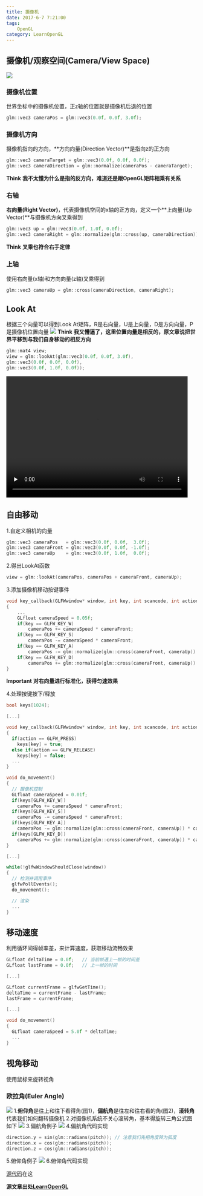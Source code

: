 ```yaml
---
title: 摄像机
date: 2017-6-7 7:21:00
tags: 
    OpenGL
category: LearnOpenGL
---
```


## 摄像机/观察空间(Camera/View Space)
![](camera_axes.png)
### 摄像机位置
世界坐标中的摄像机位置，正z轴的位置就是摄像机后退的位置
```C++
glm::vec3 cameraPos = glm::vec3(0.0f, 0.0f, 3.0f);
```

### 摄像机方向
摄像机指向的方向，**方向向量(Direction Vector)**是指向z的正方向
```C++
glm::vec3 cameraTarget = glm::vec3(0.0f, 0.0f, 0.0f);
glm::vec3 cameraDirection = glm::normalize(cameraPos - cameraTarget);
```
**Think**
**我不太懂为什么是指的反方向，难道还是跟OpenGL矩阵相乘有关系**

### 右轴
**右向量(Right Vector)**，代表摄像机空间的x轴的正方向，定义一个**上向量(Up Vector)**与摄像机方向叉乘得到
```C++
glm::vec3 up = glm::vec3(0.0f, 1.0f, 0.0f); 
glm::vec3 cameraRight = glm::normalize(glm::cross(up, cameraDirection));
```
**Think**
**叉乘也符合右手定律**

### 上轴
使用右向量(x轴)和方向向量(z轴)叉乘得到
```C++
glm::vec3 cameraUp = glm::cross(cameraDirection, cameraRight);
```

## Look At
根据三个向量可以得到Look At矩阵，R是右向量，U是上向量，D是方向向量，P是摄像机位置向量
![](look_at_matrix.png)
**Think**
**我又懵逼了，这里位置向量是相反的，原文章说把世界平移到与我们自身移动的相反方向**

```C++
glm::mat4 view;
view = glm::lookAt(glm::vec3(0.0f, 0.0f, 3.0f), 
glm::vec3(0.0f, 0.0f, 0.0f), 
glm::vec3(0.0f, 1.0f, 0.0f));
```
<video id="video" src="rotate_camera.mp4" controls="" preload="none" width="480" height="320">
</video>

## 自由移动
1.自定义相机的向量
```C++
glm::vec3 cameraPos   = glm::vec3(0.0f, 0.0f,  3.0f);
glm::vec3 cameraFront = glm::vec3(0.0f, 0.0f, -1.0f);
glm::vec3 cameraUp    = glm::vec3(0.0f, 1.0f,  0.0f);
```
2.得出LookAt函数
```C++
view = glm::lookAt(cameraPos, cameraPos + cameraFront, cameraUp);
```

3.添加摄像机移动按键事件
```C++
void key_callback(GLFWwindow* window, int key, int scancode, int action, int mode)
{
    ...
    GLfloat cameraSpeed = 0.05f;
    if(key == GLFW_KEY_W)
        cameraPos += cameraSpeed * cameraFront;
    if(key == GLFW_KEY_S)
        cameraPos -= cameraSpeed * cameraFront;
    if(key == GLFW_KEY_A)
        cameraPos -= glm::normalize(glm::cross(cameraFront, cameraUp)) * cameraSpeed;
    if(key == GLFW_KEY_D)
        cameraPos += glm::normalize(glm::cross(cameraFront, cameraUp)) * cameraSpeed;  
}
```
**Important**
**对右向量进行标准化，获得匀速效果**

4.处理按键按下/释放
```C++
bool keys[1024];

[...]

void key_callback(GLFWwindow* window, int key, int scancode, int action, int mode)
{
  if(action == GLFW_PRESS)
    keys[key] = true;
  else if(action == GLFW_RELEASE)
    keys[key] = false;
  ...
}

void do_movement()
{
  // 摄像机控制
  GLfloat cameraSpeed = 0.01f;
  if(keys[GLFW_KEY_W])
    cameraPos += cameraSpeed * cameraFront;
  if(keys[GLFW_KEY_S])
    cameraPos -= cameraSpeed * cameraFront;
  if(keys[GLFW_KEY_A])
    cameraPos -= glm::normalize(glm::cross(cameraFront, cameraUp)) * cameraSpeed;
  if(keys[GLFW_KEY_D])
    cameraPos += glm::normalize(glm::cross(cameraFront, cameraUp)) * cameraSpeed;
}

[...]

while(!glfwWindowShouldClose(window))
{
  // 检测并调用事件
  glfwPollEvents();
  do_movement();  

  // 渲染
  ...
}
```

## 移动速度
利用循环间得帧率差，来计算速度，获取移动流畅效果
```C++
GLfloat deltaTime = 0.0f;   // 当前帧遇上一帧的时间差
GLfloat lastFrame = 0.0f;   // 上一帧的时间

[...]

GLfloat currentFrame = glfwGetTime();
deltaTime = currentFrame - lastFrame;
lastFrame = currentFrame;  

[...]

void do_movement()
{
  GLfloat cameraSpeed = 5.0f * deltaTime;
  ...
}
```

## 视角移动
使用鼠标来旋转视角
### 欧拉角(Euler Angle)
![](camera_pitch_yaw_roll.png)
1.**俯仰角**是往上和往下看得角(图1)，**偏航角**是往左和往右看的角(图2)，**滚转角**代表我们如何翻转摄像机
2.对摄像机系统不关心滚转角，基本得旋转三角公式图如下
![](camera_triangle.png)
3.偏航角例子
![](camera_pitch.png)
4.偏航角代码实现
```C++
direction.y = sin(glm::radians(pitch)); // 注意我们先把角度转为弧度
direction.x = cos(glm::radians(pitch));
direction.z = cos(glm::radians(pitch));
```
5.俯仰角例子
![](camera_yaw.png)
6.俯仰角代码实现


























[源代码](https://github.com/tacthgin/toy/tree/master/OpenGL)在这

**源文章出处[LearnOpenGL](http://learnopengl-cn.readthedocs.io/zh/latest/01%20Getting%20started/09%20Camera/)**